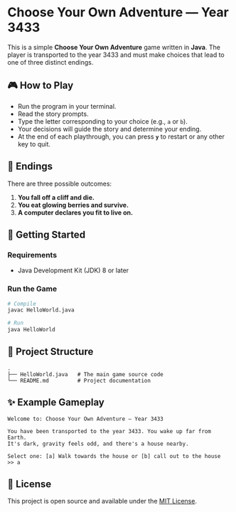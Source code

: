 # Choose Your Own Adventure — Year 3433

This is a simple **Choose Your Own Adventure** game written in **Java**. The player is transported to the year 3433 and must make choices that lead to one of three distinct endings.

## 🎮 How to Play
- Run the program in your terminal.
- Read the story prompts.
- Type the letter corresponding to your choice (e.g., `a` or `b`).
- Your decisions will guide the story and determine your ending.
- At the end of each playthrough, you can press **`y`** to restart or any other key to quit.

## 🧭 Endings
There are three possible outcomes:
1. **You fall off a cliff and die.**
2. **You eat glowing berries and survive.**
3. **A computer declares you fit to live on.**

## 🚀 Getting Started

### Requirements
- Java Development Kit (JDK) 8 or later

### Run the Game
```bash
# Compile
javac HelloWorld.java

# Run
java HelloWorld
```

## 📂 Project Structure
```
.
├── HelloWorld.java   # The main game source code
└── README.md         # Project documentation
```

## ✨ Example Gameplay
```
Welcome to: Choose Your Own Adventure — Year 3433

You have been transported to the year 3433. You wake up far from Earth.
It's dark, gravity feels odd, and there's a house nearby.

Select one: [a] Walk towards the house or [b] call out to the house
>> a
```

## 📜 License
This project is open source and available under the [MIT License](LICENSE).
